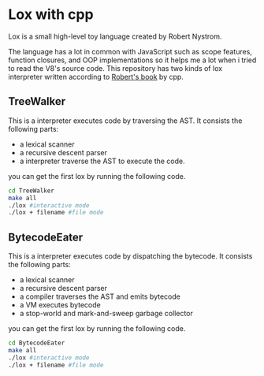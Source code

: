 # Lox with cpp

Lox is a small high-level toy language created by Robert Nystrom. 

The language has a lot in common with JavaScript such as scope features, function closures, and OOP implementations so it helps me a lot when i tried to read the V8's source code. This repository has two kinds of lox interpreter written according to [Robert's book](http://www.craftinginterpreters.com/contents.html) by cpp.

## TreeWalker

This is a interpreter executes code by traversing the AST. It consists the following parts:

- a lexical scanner
- a recursive descent parser 
- a interpreter traverse the AST to execute the code.

you can get the first lox by running the following code.

```bash
cd TreeWalker 
make all
./lox #interactive mode
./lox + filename #file mode
```

## BytecodeEater

This is a interpreter executes code by dispatching the bytecode. It consists the following parts:

- a lexical scanner
- a recursive descent parser
- a compiler traverses the AST and emits bytecode
- a VM executes bytecode
- a stop-world and mark-and-sweep garbage collector

you can get the first lox by running the following code.

```bash
cd BytecodeEater
make all
./lox #interactive mode
./lox + filename #file mode
```

